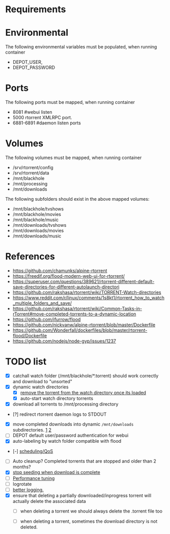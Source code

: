 # Requirements


# Environmental
The following environmental variables must be populated, when running container

- DEPOT_USER,
- DEPOT_PASSWORD

# Ports
The following ports must be mapped, when running container

 - 8081 #webui listen
 - 5000 rtorrent XMLRPC port.
 - 6881-6891 #daemon listen ports

# Volumes
The following volumes must be mapped, when running container

- /srv/rtorrent/config
- /srv/rtorrent/data
- /mnt/blackhole
- /mnt/processing
- /mnt/downloads

The following subfolders should exist in the above mapped volumes:

- /mnt/blackhole/tvshows
- /mnt/blackhole/movies
- /mnt/blackhole/music
- /mnt/downloads/tvshows
- /mnt/downloads/movies
- /mnt/downloads/music

# References

- https://github.com/chamunks/alpine-rtorrent
- https://freedif.org/flood-modern-web-ui-for-rtorrent/
- https://superuser.com/questions/389621/rtorrent-different-default-save-directories-for-different-autolaunch-directori
- https://github.com/rakshasa/rtorrent/wiki/TORRENT-Watch-directories
- https://www.reddit.com/r/linux/comments/1s8kt1/rtorrent_how_to_watch_multiple_folders_and_save/
- https://github.com/rakshasa/rtorrent/wiki/Common-Tasks-in-rTorrent#move-completed-torrents-to-a-dynamic-location
- https://github.com/jfurrow/flood
- https://github.com/nickvanw/alpine-rtorrent/blob/master/Dockerfile
- https://github.com/Wonderfall/dockerfiles/blob/master/rtorrent-flood/Dockerfile
- https://github.com/nodejs/node-gyp/issues/1237


# TODO list
- [x] catchall watch folder (/mnt/blackhole/*.torrent) should work correctly and download to "unsorted"
- [x] dynamic watch directories
	- [x] [remove the torrent from the watch directory once its loaded](https://github.com/rtorrent-community/rtorrent-docs/blob/master/docs/examples/rename2tied.sh)
	- [x] auto-start watch directory torrents
- [x] download all torrents to /mnt/processing directory
- [?] redirect rtorrent daemon logs to STDOUT
- [x] move completed downloads into dynamic `/mnt/downloads` subdirectories. [1](https://rtorrent-docs.readthedocs.io/en/latest/use-cases.html#versatile-move) [2](https://github.com/rakshasa/rtorrent/wiki/Common-Tasks-in-rTorrent#move-completed-torrents-to-a-fixed-location)
- [ ] DEPOT default user/password authentication for webui
- [x] auto-labeling by watch folder compatible with flood
- [-] [scheduling/QoS](http://rtorrent-docs.readthedocs.io/en/latest/use-cases.html#scheduled-bandwidth-shaping)
- [ ] Auto cleanup? Completed torrents that are stopped and older than 2 months?
- [x] [stop seeding when download is complete](https://github.com/rakshasa/rtorrent/wiki/Common-Tasks-in-rTorrent#move-completed-torrents-to-a-fixed-location)
- [ ] [Performance tuning](https://github.com/rakshasa/rtorrent/wiki/Performance-Tuning)
- [ ] logrotate
- [ ] [better logging. ](https://serverfault.com/questions/599103/make-a-docker-application-write-to-stdout)
- [x] ensure that deleting a partially downloaded/inprogress torrent will actually delete the associated data
	- [ ] when deleting a torrent we should always delete the .torrent file too
	- [ ] when deleting a torrent, sometimes the download directory is not deleted.

